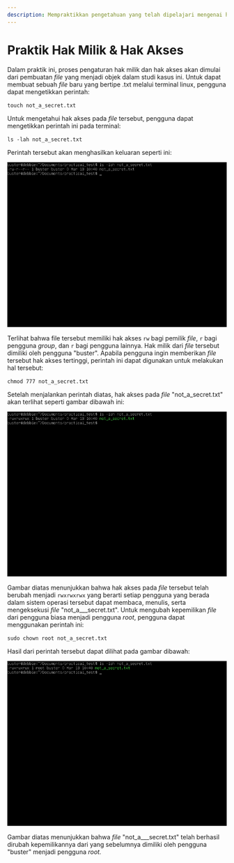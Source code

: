 ```yaml
---
description: Mempraktikkan pengetahuan yang telah dipelajari mengenai hak milik & hak akses
---
```


# Praktik Hak Milik & Hak Akses

Dalam praktik ini, proses pengaturan hak milik dan hak akses akan dimulai dari pembuatan _file_ yang menjadi objek dalam studi kasus ini. Untuk dapat membuat sebuah _file_ baru yang bertipe .txt melalui terminal linux, pengguna dapat mengetikkan perintah:&#x20;

```
touch not_a_secret.txt
```

Untuk mengetahui hak akses pada _file_ tersebut, pengguna dapat mengetikkan perintah ini pada terminal:

```
ls -lah not_a_secret.txt
```

Perintah tersebut akan menghasilkan keluaran seperti ini:

![Gambar 1. Informasi file "not\_a\_secret.txt"](<../.gitbook/assets/ls -lah result.png>)

Terlihat bahwa file tersebut memiliki hak akses `rw` bagi pemilik _file_, `r` bagi pengguna _group_, dan `r` bagi pengguna lainnya. Hak milik dari _file_ tersebut dimiliki oleh pengguna "buster". Apabila pengguna ingin memberikan _file_ tersebut hak akses tertinggi, perintah ini dapat digunakan untuk melakukan hal tersebut:

```
chmod 777 not_a_secret.txt
```

Setelah menjalankan perintah diatas, hak akses pada _file_ "not\_a\_secret.txt" akan terlihat seperti gambar dibawah ini:

![Gambar 2. Informasi file setelah pengaturan hak akses](<../.gitbook/assets/ls -lah after chmod.png>)

Gambar diatas menunjukkan bahwa hak akses pada _file_ tersebut telah berubah menjadi `rwxrwxrwx` yang berarti setiap pengguna yang berada dalam sistem operasi tersebut dapat membaca, menulis, serta mengeksekusi _file_ "not\_a_\__secret.txt". Untuk mengubah kepemilikan _file_ dari pengguna biasa menjadi pengguna _root_, pengguna dapat menggunakan perintah ini:

```
sudo chown root not_a_secret.txt
```

Hasil dari perintah tersebut dapat dilihat pada gambar dibawah:

![Gambar 3.Hasil pemindahan hak milik](<../.gitbook/assets/chown to root.png>)

Gambar diatas menunjukkan bahwa _file_ "not\_a_\__secret.txt" telah berhasil dirubah kepemilikannya dari yang sebelumnya dimiliki oleh pengguna "buster" menjadi pengguna _root._&#x20;
